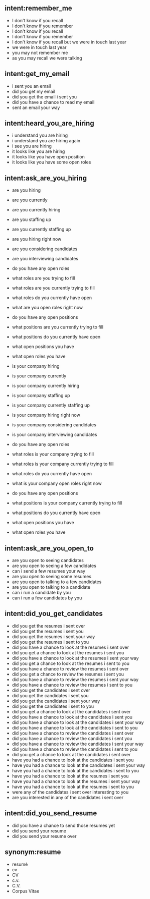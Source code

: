 

## intent:remember_me
- I don't know if you recall
- I don't know if you remember
- I don't know if you recall
- I don't know if you remember
- I don't know if you recall but we were in touch last year
- we were in touch last year
- you may not remember me
- as you may recall we were talking

## intent:get_my_email
- i sent you an email
- did you get my email
- did you get the email i sent you
- did you have a chance to read my email
- sent an email your way

## intent:heard_you_are_hiring
- i understand you are hiring
- i understand you are hiring again
- i see you are hiring
- it looks like you are hiring
- it looks like you have open position
- it looks like you have some open roles

## intent:ask_are_you_hiring
- are you hiring
- are you currently
- are you currently hiring
- are you staffing up
- are you currently staffing up
- are you hiring right now
- are you considering candidates
- are you interviewing candidates
- do you have any open roles
- what roles are you trying to fill
- what roles are you currently trying to fill
- what roles do you currently have open
- what are you open roles right now
- do you have any open positions
- what positions are you currently trying to fill
- what positions do you currently have open
- what open positions you have
- what open roles you have

- is your company hiring
- is your company currently
- is your company currently hiring
- is your company staffing up
- is your company currently staffing up
- is your company hiring right now
- is your company considering candidates
- is your company interviewing candidates
- do you have any open roles
- what roles is your company trying to fill
- what roles is your company currently trying to fill
- what roles do you currently have open
- what is your company open roles right now
- do you have any open positions
- what positions is your company currently trying to fill
- what positions do you currently have open
- what open positions you have
- what open roles you have

## intent:ask_are_you_open_to
- are you open to seeing candidates
- are you open to seeing a few candidates
- can i send a few resumes your way
- are you open to seeing some resumes
- are you open to talking to a few candidates
- are you open to talking to a candidate
- can i run a candidate by you
- can i run a few candidates by you

## intent:did_you_get_candidates
- did you get the resumes i sent over
- did you get the resumes i sent you
- did you get the resumes i sent your way
- did you get the resumes i sent to you
- did you have a chance to look at the resumes i sent over
- did you get a chance to look at the resumes i sent you
- did you have a chance to look at the resumes i sent your way
- did you get a chance to look at the resumes i sent to you
- did you have a chance to review the resumes i sent over
- did you get a chance to review the resumes i sent you
- did you have a chance to review the resumes i sent your way
- did you have a chance to review the resumes i sent to you
- did you get the candidates i sent over
- did you get the candidates i sent you
- did you get the candidates i sent your way
- did you get the candidates i sent to you
- did you get a chance to look at the candidates i sent over
- did you have a chance to look at the candidates i sent you
- did you have a chance to look at the candidates i sent your way
- did you have a chance to look at the candidates i sent to you
- did you have a chance to review the candidates i sent over
- did you have a chance to review the candidates i sent you
- did you have a chance to review the candidates i sent your way
- did you have a chance to review the candidates i sent to you
- did you get a chance to look at the candidates i sent over
- have you had a chance to look at the candidates i sent you
- have you had a chance to look at the candidates i sent your way
- have you had a chance to look at the candidates i sent to you
- have you had a chance to look at the resumes i sent you
- have you had a chance to look at the resumes i sent your way
- have you had a chance to look at the resumes i sent to you
- were any of the candidates i sent over interesting to you
- are you interested in any of the candidates i sent over

## intent:did_you_send_resume
- did you have a chance to send those resumes yet
- did you send your resume
- did you send your resume over

## synonym:resume
- resumé
- cv
- CV
- c.v.
- C.V.
- Corpus Vitae
